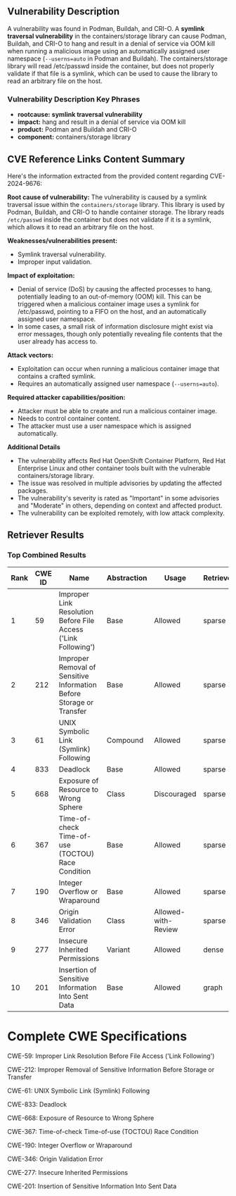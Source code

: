 ## Vulnerability Description
A vulnerability was found in Podman, Buildah, and CRI-O. A **symlink traversal vulnerability** in the containers/storage library can cause Podman, Buildah, and CRI-O to hang and result in a denial of service via OOM kill when running a malicious image using an automatically assigned user namespace (`--userns=auto` in Podman and Buildah). The containers/storage library will read /etc/passwd inside the container, but does not properly validate if that file is a symlink, which can be used to cause the library to read an arbitrary file on the host.

### Vulnerability Description Key Phrases
- **rootcause:** **symlink traversal vulnerability**
- **impact:** hang and result in a denial of service via OOM kill
- **product:** Podman and Buildah and CRI-O
- **component:** containers/storage library

## CVE Reference Links Content Summary
Here's the information extracted from the provided content regarding CVE-2024-9676:

**Root cause of vulnerability:**
The vulnerability is caused by a symlink traversal issue within the `containers/storage` library. This library is used by Podman, Buildah, and CRI-O to handle container storage. The library reads `/etc/passwd` inside the container but does not validate if it is a symlink, which allows it to read an arbitrary file on the host.

**Weaknesses/vulnerabilities present:**
- Symlink traversal vulnerability.
- Improper input validation.

**Impact of exploitation:**
- Denial of service (DoS) by causing the affected processes to hang, potentially leading to an out-of-memory (OOM) kill. This can be triggered when a malicious container image uses a symlink for /etc/passwd, pointing to a FIFO on the host, and an automatically assigned user namespace.
- In some cases, a small risk of information disclosure might exist via error messages, though only potentially revealing file contents that the user already has access to.

**Attack vectors:**
- Exploitation can occur when running a malicious container image that contains a crafted symlink.
- Requires an automatically assigned user namespace (`--userns=auto`).

**Required attacker capabilities/position:**
- Attacker must be able to create and run a malicious container image.
- Needs to control container content.
- The attacker must use a user namespace which is assigned automatically.

**Additional Details**
- The vulnerability affects Red Hat OpenShift Container Platform, Red Hat Enterprise Linux and other container tools built with the vulnerable containers/storage library.
- The issue was resolved in multiple advisories by updating the affected packages.
- The vulnerability's severity is rated as "Important" in some advisories and "Moderate" in others, depending on context and affected product.
- The vulnerability can be exploited remotely, with low attack complexity.

## Retriever Results

### Top Combined Results

| Rank | CWE ID | Name | Abstraction | Usage  | Retrievers | Individual Scores |
|------|--------|------|-------------|-------|------------|-------------------|
| 1 | 59 | Improper Link Resolution Before File Access ('Link Following') | Base | Allowed | sparse | 0.574 |
| 2 | 212 | Improper Removal of Sensitive Information Before Storage or Transfer | Base | Allowed | sparse | 0.529 |
| 3 | 61 | UNIX Symbolic Link (Symlink) Following | Compound | Allowed | sparse | 0.517 |
| 4 | 833 | Deadlock | Base | Allowed | sparse | 0.511 |
| 5 | 668 | Exposure of Resource to Wrong Sphere | Class | Discouraged | sparse | 0.508 |
| 6 | 367 | Time-of-check Time-of-use (TOCTOU) Race Condition | Base | Allowed | sparse | 0.506 |
| 7 | 190 | Integer Overflow or Wraparound | Base | Allowed | sparse | 0.502 |
| 8 | 346 | Origin Validation Error | Class | Allowed-with-Review | sparse | 0.499 |
| 9 | 277 | Insecure Inherited Permissions | Variant | Allowed | dense | 0.601 |
| 10 | 201 | Insertion of Sensitive Information Into Sent Data | Base | Allowed | graph | 0.003 |



# Complete CWE Specifications

CWE-59: Improper Link Resolution Before File Access ('Link Following')

CWE-212: Improper Removal of Sensitive Information Before Storage or Transfer

CWE-61: UNIX Symbolic Link (Symlink) Following

CWE-833: Deadlock

CWE-668: Exposure of Resource to Wrong Sphere

CWE-367: Time-of-check Time-of-use (TOCTOU) Race Condition

CWE-190: Integer Overflow or Wraparound

CWE-346: Origin Validation Error

CWE-277: Insecure Inherited Permissions

CWE-201: Insertion of Sensitive Information Into Sent Data